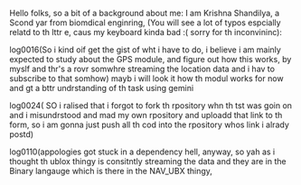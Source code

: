 Hello folks, so a bit of a background about me:
I am Krishna Shandilya, a Scond yar from biomdical enginring, (You will see a lot of typos espcially relatd to th lttr e, caus my keyboard kinda bad :( sorry for th inconvininc):

log0016(So i kind oif get the gist of wht i have to do, i believe i am mainly expected to study about the GPS module, and figure out how this works, by myslf and thr's a rovr somwhre streaming the location data and i hav to subscribe to that somhow) mayb i will look it how th modul works for now and gt a bttr undrstanding of th task using gemini

log0024( SO i ralised that i forgot to fork th rpository whn th tst was goin on and i misundrstood and mad my own rpository and uploadd that link to th form, so i am gonna just push all th cod into the rpository whos link i alrady postd)

log0110(appologies got stuck in a dependency hell, anyway, so yah as i thought th ublox thingy is consitntly streaming the data and they are in the Binary langauge which is there in the NAV_UBX thingy,
